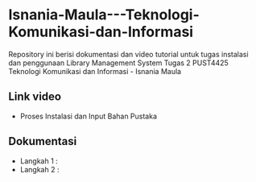 # Isnania-Maula---Teknologi-Komunikasi-dan-Informasi
Repository ini berisi dokumentasi dan video tutorial untuk tugas instalasi dan penggunaan Library Management System
Tugas 2 PUST4425 Teknologi Komunikasi dan Informasi - Isnania Maula
## Link video
- Proses Instalasi dan Input Bahan Pustaka
## Dokumentasi
- Langkah 1 :
- Langkah 2 :
